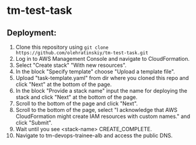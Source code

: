# tm-test-task

## Deployment:
1. Clone this repository using ```git clone https://github.com/olehratinskiy/tm-test-task.git```
2. Log in to AWS Management Console and navigate to CloudFormation.
3. Select "Create stack" "With new resources".
4. In the block "Specify template" choose "Upload a template file".
5. Upload "task-template.yaml" from dir where you cloned this repo and click "Next" at the bottom of the page.
6. In the block "Provide a stack name" input the name for deploying the stack and click "Next" at the bottom of the page.
7. Scroll to the bottom of the page and click "Next".
8. Scroll to the bottom of the page, select "I acknowledge that AWS CloudFormation might create IAM resources with custom names." and click "Submit".
9. Wait until you see \<stack-name\> CREATE_COMPLETE.
10. Navigate to tm-devops-trainee-alb and access the public DNS.